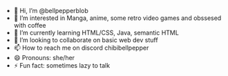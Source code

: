 - 👋 Hi, I’m @bellpepperblob
- 👀 I’m interested in Manga, anime, some retro video games and obssesed with coffee
- 🌱 I’m currently learning HTML/CSS, Java, semantic HTML
- 💞️ I’m looking to collaborate on basic web dev stuff
- 📫 How to reach me on discord chibibellpepper 
- 😄 Pronouns: she/her
- ⚡ Fun fact: sometimes lazy to talk 

<!---
bellpepperblob/bellpepperblob is a ✨ special ✨ repository because its `README.md` (this file) appears on your GitHub profile.
You can click the Preview link to take a look at your changes.
--->
